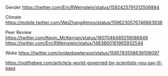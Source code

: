 Gender
    <https://twitter.com/EricRWeinstein/status/1592425791312506884>

Climate
    <https://mobile.twitter.com/WeiZhangAtmos/status/1596230576746663936>

Peer Review
    <https://twitter.com/Kevin_McKernan/status/1607046485019086849>
    <https://twitter.com/EricRWeinstein/status/1483860161965932544>

Woke
    <https://twitter.com/jordanbpeterson/status/1595783558639108097>

<https://notthebee.com/article/a-world-governed-by-scientists-you-say-ill-pass>
